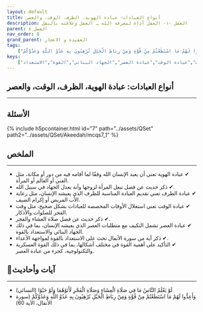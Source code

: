 ```yaml
---
layout: default
title: أنواع العبادات- عبادة الهوية، الظرف، الوقت، والعصر
description: العقل -١- العقل أداة لمعرفة الله ـ العقل وعلاقته بالنقل
parent: الفصل ٨
nav_order: 8
grand_parent: العقيدة و الاعجاز
tags: 
    ["لَوْ يَعْلَمُ النَّاسُ مَا فِي صَلَاةِ الْعِشَاءِ وَصَلَاةِ الْفَجْرِ لَأَتَوْهُمَا وَلَوْ حَبْوًا","وَأَعِدُّوا لَهُمْ مَا اسْتَطَعْتُمْ مِنْ قُوَّةٍ وَمِنْ رِبَاطِ الْخَيْلِ تُرْهِبُونَ بِهِ عَدُوَّ اللَّهِ وَعَدُوَّكُمْ"]
keys:
    ["عبادة الهوية","عبادة الظرف","عبادة الوقت","عبادة العصر","الجهاد البنائي","القوة","الاستعداد"]
---
```

## ‏أنواع العبادات: عبادة الهوية، الظرف، الوقت، والعصر
***
## الأسئلة 
{% include h5pcontainer.html id="7" path="../assets/QSet" path2="../assets/QSet/Akeedah/mcqs7_1" %}
## الملخص
***
- ‏✔ عبادة الهوية تعني أن يعبد الإنسان الله وفقًا لما أقامه فيه من دور أو مكانة، مثل الغني أو العالم أو المرأة. 
- ‏✔ ذكر حديث عن فضل تبعل المرأة لزوجها وأنه يعدل الجهاد في سبيل الله. 
- ‏✔ عبادة الظرف تعني تقديم العبادة المناسبة للظرف الذي يعيشه الإنسان، مثل رعاية الأب المريض أو إكرام الضيف. 
- ‏✔ عبادة الوقت تعني استغلال الأوقات المخصصة للعبادات بشكل صحيح، مثل وقت الفجر للصلوات والأذكار. 
- ‏✔ ذكر حديث عن فضل صلاة العشاء والفجر. 
- ‏✔ عبادة العصر تشمل التكيف مع متطلبات العصر الذي يعيشه الإنسان، بما في ذلك الجهاد البنائي والاستعداد بالقوة. 
- ‏✔ ذكر آية من سورة الأنفال تحث على الاستعداد بالقوة لمواجهة الأعداء. 
- ‏✔ التأكيد على أهمية القوة في مختلف أشكالها، بما في ذلك القوة العسكرية والتكنولوجية، كجزء من عبادة العصر. 

## 📜آيات وأحاديث
***
- ‏لَوْ يَعْلَمُ النَّاسُ مَا فِي صَلَاةِ الْعِشَاءِ وَصَلَاةِ الْفَجْرِ لَأَتَوْهُمَا وَلَوْ حَبْوًا (النسائي)
- ‏وَأَعِدُّوا لَهُمْ مَا اسْتَطَعْتُمْ مِنْ قُوَّةٍ وَمِنْ رِبَاطِ الْخَيْلِ تُرْهِبُونَ بِهِ عَدُوَّ اللَّهِ وَعَدُوَّكُمْ (سورة الأنفال، الآية 60)

